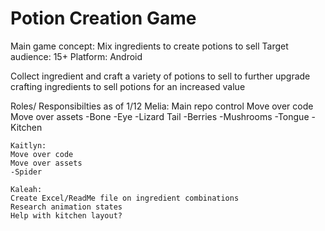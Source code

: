 # Potion Creation Game

Main game concept: Mix ingredients to create potions to sell
Target audience: 15+
Platform: Android

Collect ingredient and craft a variety of potions to sell to further upgrade crafting ingredients to sell potions for an increased value

Roles/ Responsibilties as of 1/12
    Melia: Main repo control
    Move over code
    Move over assets
    -Bone
    -Eye
    -Lizard Tail
    -Berries
    -Mushrooms
    -Tongue
    -Kitchen

    Kaitlyn:
    Move over code
    Move over assets
    -Spider

    Kaleah:
    Create Excel/ReadMe file on ingredient combinations
    Research animation states
    Help with kitchen layout?

